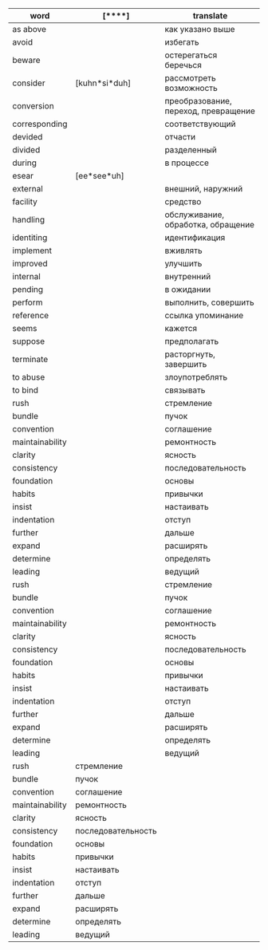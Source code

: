 | word          | \[\*\*\*\*\]      | translate                            |
| ------------- | ----------------- | ------------------------------------ |
| as above      |                   | как указано выше                     |
| avoid         |                   | избегать                             |
| beware        |                   | остерегаться беречься                |
| consider      | \[kuhn\*si\*duh\] | рассмотреть возможность              |
| conversion    |                   | преобразование, переход, превращение |
| corresponding |                   | соответствующий                      |
| devided       |                   | отчасти                              |
| divided       |                   | разделенный                          |
| during        |                   | в процессе                           |
| esear         | \[ee\*see\*uh\]   |                                      |
| external      |                   | внешний, наружний                    |
| facility      |                   | средство                             |
| handling      |                   | обслуживание, обработка, обращение   |
| identiting    |                   | идентификация                        |
| implement     |                   | вживлять                             |
| improved      |                   | улучшить                             |
| internal      |                   | внутренний                           |
| pending       |                   | в ожидании                           |
| perform       |                   | выполнить, совершить                 |
| reference     |                   | ссылка упоминание                    |
| seems         |                   | кажется                              |
| suppose       |                   | предполагать                         |
| terminate     |                   | расторгнуть, завершить               |
| to abuse      |                   | злоупотреблять                       |
| to bind       |                   | связывать                            |
| rush               |               | стремление         |
| bundle             |               | пучок              |
| convention         |               | соглашение         |
| maintainability    |               | ремонтность        |
| clarity            |               | ясность            |
| consistency        |               | последовательность |
| foundation         |               | основы             |
| habits             |               | привычки           |
| insist             |               | настаивать         |
| indentation        |               | отступ             |
| further            |               | дальше             |
| expand             |               | расширять          |
| determine          |               | определять         |
| leading            |               | ведущий            |
| rush               || стремление         |
| bundle             || пучок              |
| convention         || соглашение         |
| maintainability    || ремонтность        |
| clarity            || ясность            |
| consistency        || последовательность |
| foundation         || основы             |
| habits             || привычки           |
| insist             || настаивать         |
| indentation        || отступ             |
| further            || дальше             |
| expand             || расширять          |
| determine          || определять         |
| leading            || ведущий            |
| rush              | стремление         |
| bundle            | пучок              |
| convention        | соглашение         |
| maintainability   | ремонтность        |
| clarity           | ясность            |
| consistency       | последовательность |
| foundation        | основы             |
| habits            | привычки           |
| insist            | настаивать         |
| indentation       | отступ             |
| further           | дальше             |
| expand            | расширять          |
| determine         | определять         |
| leading           | ведущий            |
